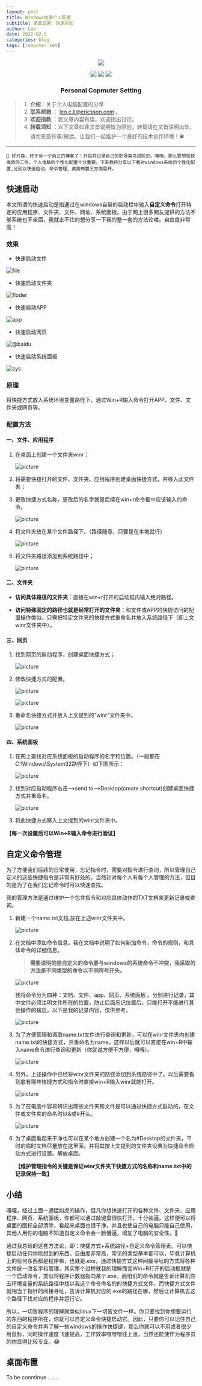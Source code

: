 ```yaml
---
layout: post
title: Windows电脑个人配置
subtitle: 桌面设置、快速启动
author: Leo
date: 2022-02-5
categories: blog
tags: [computer_set]
---
```

<p align="center">
<a href="https://github.com/Leo-2019" target="_blank">
 <img src="https://github.com/Leo-2019/Picture/blob/main/pictures/logo/square_mid.jpg?raw=true" width=""/>
</a>
</p>

<p align="center">
  <a href="https://leo-2019.github.io/"><img src="https://img.shields.io/badge/Author-Leo-blue.svg"></a>
  <a href="https://www.ericsson.com"><img src="https://img.shields.io/badge/company-Ericssion-brightgreen.svg"></a>
  <a href="https://internal.ericsson.com/org/31580708?unit=31580708"><img src="https://img.shields.io/badge/Unit-RPCN_SWD_APP4-red.svg"></a>
</p>

<h3 align="center">Personal Copmuter Setting</h3>

> 1. **介绍**：关于个人电脑配置的分享
> 2. **联系邮箱** ： leo.c.li@ericsson.com 。
> 3. **欢迎指教** ：若文章内容有误，欢迎指出讨论。
> 4. **转载须知** ：以下文章如非文首说明皆为原创，转载请在文首注明出处，请勿恶意抄袭/搬运。让我们一起维护一个良好的技术创作环境！⛽️

---

``
👏 好开森，终于有一个自己的博客了！开启并记录自己的职场菜鸟进阶史。嘿嘿，那么要想愉快高效的工作，个人电脑的个性化配置十分重要。下来我将分享以下我对windows系统的个性化配置,分别以快速启动、命令管理、桌面布置三方面展开。
``

## 快速启动

本文所谓的快速启动是指通过在windows自带的启动栏中输入**自定义命令**打开特定的应用程序、文件夹、文件、网址、系统面板。由于网上很多网友提供的方法不够系统也不全面，我就止不住的想分享一下我的整一套的方法论喽。自由度非常高！

### 效果

* 快速启动文件

![file](https://github.com/Leo-2019/Leo-2019.github.io/blob/master/_posts/pictures/QuickStart/file.gif?raw=true)

* 快速启动文件夹

![floder](https://github.com/Leo-2019/Leo-2019.github.io/blob/master/_posts/pictures/QuickStart/%23cpp.gif?raw=true)

* 快速启动APP

![app](https://github.com/Leo-2019/Leo-2019.github.io/blob/master/_posts/pictures/QuickStart/App.gif?raw=true)

* 快速启动网页

![@baidu](https://github.com/Leo-2019/Leo-2019.github.io/blob/master/_posts/pictures/QuickStart/@baidu.gif?raw=true)

* 快速启动系统面板

![sys](https://github.com/Leo-2019/Leo-2019.github.io/blob/master/_posts/pictures/QuickStart/sys.gif?raw=true)

### 原理

将快捷方式放入系统环境变量路径下，通过Win+R输入命令打开APP、文件、文件夹或网页等。

### 配置方法

#### 一、文件、应用程序

1. 在桌面上创建一个文件夹winr；

   ![picture](https://github.com/Leo-2019/Leo-2019.github.io/blob/master/_posts/pictures/QuickStart/1.1.png?raw=true)

2. 将需要快捷打开的文件、文件夹、应用程序创建桌面快捷方式，并移入此文件夹；

3. 更改快捷方式名称，更改后的名字就是后续在win+r命令框中应该输入的命令。

   ![picture](https://github.com/Leo-2019/Leo-2019.github.io/blob/master/_posts/pictures/QuickStart/1.3.png?raw=true)

4. 将文件夹放在某个文件路径下。（路径随意，只要是在本地就行）

   ![picture](https://github.com/Leo-2019/Leo-2019.github.io/blob/master/_posts/pictures/QuickStart/1.4.png?raw=true)

5. 将文件夹路径添加到系统路径中；

   ![picture](https://github.com/Leo-2019/Leo-2019.github.io/blob/master/_posts/pictures/QuickStart/1.5.png?raw=true)

#### 二、文件夹

* **访问具体路径的文件夹**：直接在win+r打开的启动框内输入绝对路径。

* **访问特殊固定的路径也就是经常打开的文件夹**：和文件或APP的快捷访问的配置操作类似。只需把特定文件夹的快捷方式重命名并放入系统路径下（即上文winr文件夹中）。

#### 三、网页

1. 找到网页的启动程序，创建桌面快捷方式；

   ![picture](https://github.com/Leo-2019/Leo-2019.github.io/blob/master/_posts/pictures/QuickStart/3.1.png?raw=true)

2. 修改快捷方式的配置。

   ![picture](https://github.com/Leo-2019/Leo-2019.github.io/blob/master/_posts/pictures/QuickStart/3.2.png?raw=true)

   ![picture](https://github.com/Leo-2019/Leo-2019.github.io/blob/master/_posts/pictures/QuickStart/3.22.png?raw=true)

3. 重命名快捷方式并放入上文提到的“winr”文件夹中。

   ![picture](https://github.com/Leo-2019/Leo-2019.github.io/blob/master/_posts/pictures/QuickStart/3.3.png?raw=true)

#### 四、系统面板

1. 在网上查找对应系统面板的启动程序的名字和位置。（一般都在C:\Windows\System32路径下）如下图所示：

   ![picture](https://github.com/Leo-2019/Leo-2019.github.io/blob/master/_posts/pictures/QuickStart/4.1.png?raw=true)

2. 找到对应启动程序右击-->send to-->Desktop(create shortcut)创建桌面快捷方式并重命名。

   ![picture](https://github.com/Leo-2019/Leo-2019.github.io/blob/master/_posts/pictures/QuickStart/4.2.png?raw=true)

3. 将此快捷方式移入上文提到的winr文件夹中。

**【每一次设置后可以Win+R输入命令进行验证】**

## 自定义命令管理

为了方便我们后续的日常使用，忘记指令时，需要对指令进行查询，所以管理自己定义的这些快捷指令是非常有好处的。当然针对每个人有每个人管理的方法，但目的是为了在我们忘记命令时可以快速查找。

我的管理方法是通过维护一个包含指令和对应具体动作的TXT文档来更新记录或查询。

1. 新建一个name.txt文档,放在上述winr文件夹中。

   ![picture](https://github.com/Leo-2019/Leo-2019.github.io/blob/master/_posts/pictures/QuickStart/5.1.png?raw=true)

2. 在文档中添加命令信息。我在文档中说明了如何新加命令，命令的规则，和具体命令的详细信息。

   > **需要说明的是自定义的命令要与windows的系统命令不冲突，我采取的方法是不同类型的命令以不同符号开头。**

   ![picture](https://github.com/Leo-2019/Leo-2019.github.io/blob/master/_posts/pictures/QuickStart/5.2.png?raw=true)

   我将命令分为四种：文档、文件、app、网页、系统面板 。分别进行记录，其中文件必须注明文件所在的位置，防止后面忘记位置后，只能打开不能进行其他操作的尴尬。以下是我的记录内容，仅供参考。

   ![picture](https://github.com/Leo-2019/Leo-2019.github.io/blob/master/_posts/pictures/QuickStart/5.3.png?raw=true)

3. 为了方便管理和调取name.txt文件进行查询和更新，可以在winr文件夹内创建name.txt的快捷方式，并重命名为name。这样以后就可以直接在win+R中输入name命令进行查询和更新（你就说方便不方便，嘎嘎）。

   ![picture](https://github.com/Leo-2019/Leo-2019.github.io/blob/master/_posts/pictures/QuickStart/5.4.png?raw=true)

4. 另外，上述操作中已经将winr文件夹的路径添加到系统路径中了。以后需要看到底有哪些快捷方式和指令时直接win+R输入winr就能打开。

   ![picture](https://github.com/Leo-2019/Leo-2019.github.io/blob/master/_posts/pictures/QuickStart/5.5.png?raw=true)

5. 为了在电脑中容易辨识出哪些文件夹和文件是可以通过快捷方式启动的，在文件或文件夹的命名时以&或#开头。

   ![picture](https://github.com/Leo-2019/Leo-2019.github.io/blob/master/_posts/pictures/QuickStart/5.6.png?raw=true)

6. 为了桌面看起来干净也可以在某个地方创建一个名为#Desktop的文件夹，平时的临时文档尽量放在这里面。并将其按上文提到的文件夹设置为快捷命令启动方式进行设置。解放桌面。

   **【维护管理指令的关键是保证winr文件夹下快捷方式的名称和name.txt中的记录保持一致】**

## 小结

嘎嘎，经过上面一通猛如虎的操作，但凡你想快速打开的各种文件、文件夹、应用程序、网页、系统面板，你都可以通过敲键盘很快打开，十分装逼。这样便可以将桌面的图标全部清除，看起来桌面也很干净，并且也使自己的电脑只能自己使用，其他人用你的电脑不知道自定义命令会一脸懵逼，增加了电脑的安全性。🎉

通过我总结的这套方法论，即：快捷方式+系统路径+自定义命令管理表。可以快捷启动任何你能想到的东西。自由度非常高，常见的类型基本都可以，毕竟计算机上的任何东西都是程序嘛，也就是.exe，通过快捷方式这种间接寻址的方式将各种文件统一改名字和管理，其实整个过程就我的理解而言Win+R打开的启动框就是一个启动命令，类似将程序计数器指向某个.exe，而咱们的命令就是告诉计算机你去环境变量的系统路径中找以我这个命令命名的的快捷方式文件，而快捷方式文件就相当于指针的间接寻址，告诉计算机对应的.exe的路径在哪，然后让计算机去这个路径下找对应的程序并运行它。

所以，一切皆程序的理解就类似linux下一切皆文件一样。你只要找到你想要运行的东西的程序所在，你就可以自定义命令快捷启动它。因此，只要你可以记住自己的自定义命令并再了解一些windows的操作快捷键，那么你就可以不用或者很少用鼠标，同时操作速度飞速提高，工作效率噌噌噌往上涨，当然还能使作为程序员的你显得比较专业。😂

## 桌面布置

To be conntinue .......